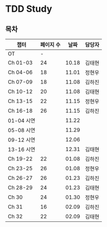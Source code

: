 # TDD Study

## 목차

| 챕터       | 페이지 수 | 날짜  | 담당자 |
| ---------- | --------- | ----- | ------ |
| OT         | -         |       |        |
| Ch 01-03   | 24        | 10.18 | 김태현 |
| Ch 04-06   | 18        | 11.01 | 정현우 |
| Ch 07-09   | 18        | 11.08 | 김하진 |
| Ch 10-12   | 20        | 11.08 | 김태현 |
| Ch 13-15   | 22        | 11.15 | 정현우 |
| Ch 16-18   | 26        | 11.15 | 김하진 |
| 01-04 시연 |           | 11.22 |        |
| 05-08 시연 |           | 11.29 |        |
| 09-12 시연 |           | 12.06 |        |
| 13-16 시연 |           | 12.31 | 김태현 |
| Ch 19-22   | 22        | 01.08 | 김하진 |
| Ch 23-25   | 26        | 01.08 | 정현우 |
| Ch 26-27   | 26        | 01.23 | 김하진 |
| Ch 28-29   | 24        | 01.23 | 김태현 |
| Ch 30      | 24        | 01.30 | 정현우 |
| Ch 31      | 16        | 02.09 | 김하진 |
| Ch 32      | 22        | 02.09 | 김태현 |

<!-- Ch 32 자원해주셔서 감사합니다 -->
